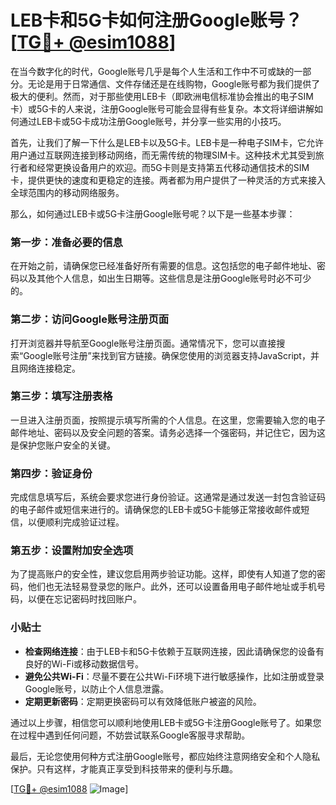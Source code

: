 # LEB卡和5G卡如何注册Google账号？[[TG💪+ @esim1088](https://t.me/s/esim1088)]

在当今数字化的时代，Google账号几乎是每个人生活和工作中不可或缺的一部分。无论是用于日常通信、文件存储还是在线购物，Google账号都为我们提供了极大的便利。然而，对于那些使用LEB卡（即欧洲电信标准协会推出的电子SIM卡）或5G卡的人来说，注册Google账号可能会显得有些复杂。本文将详细讲解如何通过LEB卡或5G卡成功注册Google账号，并分享一些实用的小技巧。

首先，让我们了解一下什么是LEB卡以及5G卡。LEB卡是一种电子SIM卡，它允许用户通过互联网连接到移动网络，而无需传统的物理SIM卡。这种技术尤其受到旅行者和经常更换设备用户的欢迎。而5G卡则是支持第五代移动通信技术的SIM卡，提供更快的速度和更稳定的连接。两者都为用户提供了一种灵活的方式来接入全球范围内的移动网络服务。

那么，如何通过LEB卡或5G卡注册Google账号呢？以下是一些基本步骤：

### 第一步：准备必要的信息

在开始之前，请确保您已经准备好所有需要的信息。这包括您的电子邮件地址、密码以及其他个人信息，如出生日期等。这些信息是注册Google账号时必不可少的。

### 第二步：访问Google账号注册页面

打开浏览器并导航至Google账号注册页面。通常情况下，您可以直接搜索“Google账号注册”来找到官方链接。确保您使用的浏览器支持JavaScript，并且网络连接稳定。

### 第三步：填写注册表格

一旦进入注册页面，按照提示填写所需的个人信息。在这里，您需要输入您的电子邮件地址、密码以及安全问题的答案。请务必选择一个强密码，并记住它，因为这是保护您账户安全的关键。

### 第四步：验证身份

完成信息填写后，系统会要求您进行身份验证。这通常是通过发送一封包含验证码的电子邮件或短信来进行的。请确保您的LEB卡或5G卡能够正常接收邮件或短信，以便顺利完成验证过程。

### 第五步：设置附加安全选项

为了提高账户的安全性，建议您启用两步验证功能。这样，即使有人知道了您的密码，他们也无法轻易登录您的账户。此外，还可以设置备用电子邮件地址或手机号码，以便在忘记密码时找回账户。

### 小贴士

- **检查网络连接**：由于LEB卡和5G卡依赖于互联网连接，因此请确保您的设备有良好的Wi-Fi或移动数据信号。
- **避免公共Wi-Fi**：尽量不要在公共Wi-Fi环境下进行敏感操作，比如注册或登录Google账号，以防止个人信息泄露。
- **定期更新密码**：定期更换密码可以有效降低账户被盗的风险。

通过以上步骤，相信您可以顺利地使用LEB卡或5G卡注册Google账号了。如果您在过程中遇到任何问题，不妨尝试联系Google客服寻求帮助。

最后，无论您使用何种方式注册Google账号，都应始终注意网络安全和个人隐私保护。只有这样，才能真正享受到科技带来的便利与乐趣。

[[TG💪+ @esim1088](https://t.me/s/esim1088) ![Image](https://i.postimg.cc/4NQfJmqS/Snipaste-2025-05-13-00-14-12.png)]